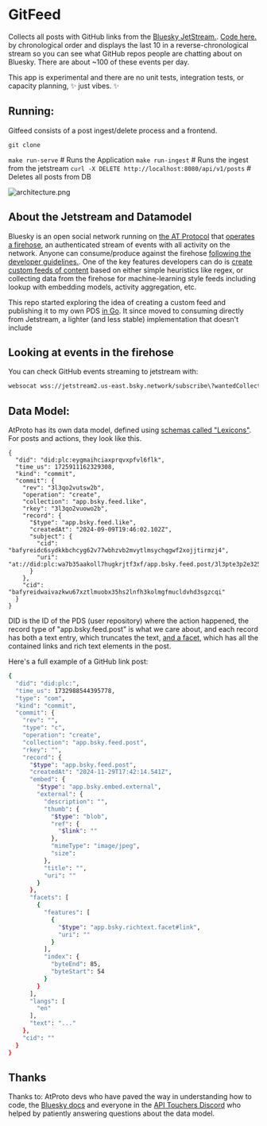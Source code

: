 # GitFeed

Collects all posts with GitHub links from the [Bluesky JetStream.](https://docs.bsky.app/blog/jetstream). [Code here.](https://github.com/bluesky-social/jetstream) by chronological order and displays the last 10 in a reverse-chronological stream so you can see what GitHub repos people are chatting about on Bluesky.  There are about ~100 of these events per day. 

This app is experimental and there are no unit tests, integration tests, or capacity planning, ✨ just vibes. ✨

## Running: 

Gitfeed consists of a post ingest/delete process and a frontend. 

 `git clone`

`make run-serve` # Runs the Application
`make run-ingest` # Runs the ingest from the jetstream
`curl -X DELETE http://localhost:8080/api/v1/posts` # Deletes all posts from DB

![architecture.png]()

## About the Jetstream and Datamodel 

Bluesky is an open social network running on [the AT Protocol](https://github.com/bluesky-social/pds?tab=readme-ov-file#what-is-at-protocol) that [operates a firehose](https://docs.bsky.app/docs/advanced-guides/firehose), an authenticated stream of events with all activity on the network. Anyone can consume/produce against the firehose [following the developer guidelines.](https://docs.bsky.app/docs/support/developer-guidelines). One of the key features developers can do is [create custom feeds of content](https://docs.bsky.app/docs/starter-templates/custom-feeds) based on either simple heuristics like regex, or collecting data from the firehose for machine-learning style feeds including lookup with embedding models, activity aggregation, etc.  

This repo started exploring the idea of creating a custom feed and publishing it to my own PDS [in Go](https://github.com/veekaybee/gitfeed/blob/main/publishXRPC.go). It since moved to consuming directly from Jetstream, a lighter (and less stable) implementation that doesn't include 

## Looking at events in the firehose 

You can check GitHub events streaming to jetstream with: 

```sh
websocat wss://jetstream2.us-east.bsky.network/subscribe\?wantedCollections=app.bsky.feed.post | grep "github" | jq .
```

## Data Model:

AtProto has its own data model, defined using [schemas called "Lexicons"](https://atproto.com/guides/lexicon). For posts and actions, they look like this. 

```json5
{
  "did": "did:plc:eygmaihciaxprqvxpfvl6flk",
  "time_us": 1725911162329308,
  "kind": "commit",
  "commit": {
    "rev": "3l3qo2vutsw2b",
    "operation": "create",
    "collection": "app.bsky.feed.like",
    "rkey": "3l3qo2vuowo2b",
    "record": {
      "$type": "app.bsky.feed.like",
      "createdAt": "2024-09-09T19:46:02.102Z",
      "subject": {
        "cid": "bafyreidc6sydkkbchcyg62v77wbhzvb2mvytlmsychqgwf2xojjtirmzj4",
        "uri": "at://did:plc:wa7b35aakoll7hugkrjtf3xf/app.bsky.feed.post/3l3pte3p2e325"
      }
    },
    "cid": "bafyreidwaivazkwu67xztlmuobx35hs2lnfh3kolmgfmucldvhd3sgzcqi"
  }
}
```

DID is the ID of the PDS (user repository) where the action happened, the record type of "app.bsky.feed.post" is what we care about, and each record has both a text entry, which truncates the text, [and a facet](https://docs.bsky.app/docs/advanced-guides/post-richtext), which has all the contained links and rich text elements in the post. 

Here's a full example of a GitHub link post:

```sh
{
  "did": "did:plc:",
  "time_us": 1732988544395778,
  "type": "com",
  "kind": "commit",
  "commit": {
    "rev": "",
    "type": "c",
    "operation": "create",
    "collection": "app.bsky.feed.post",
    "rkey": "",
    "record": {
      "$type": "app.bsky.feed.post",
      "createdAt": "2024-11-29T17:42:14.541Z",
      "embed": {
        "$type": "app.bsky.embed.external",
        "external": {
          "description": "",
          "thumb": {
            "$type": "blob",
            "ref": {
              "$link": ""
            },
            "mimeType": "image/jpeg",
            "size": 
          },
          "title": "",
          "uri": ""
        }
      },
      "facets": [
        {
          "features": [
            {
              "$type": "app.bsky.richtext.facet#link",
              "uri": ""
            }
          ],
          "index": {
            "byteEnd": 85,
            "byteStart": 54
          }
        }
      ],
      "langs": [
        "en"
      ],
      "text": "..."
    },
    "cid": ""
  }
}
```

## Thanks

Thanks to: AtProto devs who have paved the way in understanding how to code, the [Bluesky docs](https://docs.bsky.app/) and everyone in the [API Touchers Discord](discord.gg/FS9U8A7F) who helped by patiently answering questions about the data model. 
